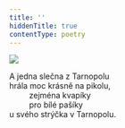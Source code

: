 ```yaml
---
title: ''
hiddenTitle: true
contentType: poetry
---
```


<section>

![](../Images/025.jpg)

A jedna slečna z Tarnopolu  
hrála moc krásně na pikolu,  
         zejména kvapíky  
         pro bílé pašíky  
u svého strýčka v Tarnopolu.

</section>
